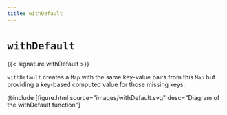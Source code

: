 ```yaml
---
title: withDefault
---
```


# `withDefault`

{{< signature withDefault >}}

`withDefault` creates a `Map` with the same key-value pairs from this `Map` but providing a key-based computed value for those missing keys.

@include [figure.html source="images/withDefault.svg" desc="Diagram of the withDefault function"]
